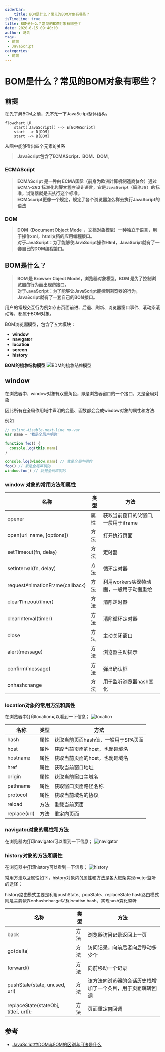 ```yaml
--- 
siderbar: 
    title: BOM是什么？常见的BOM对象有哪些？
isTimeLine: true
title: BOM是什么？常见的BOM对象有哪些？
date: 2020-6-15 09:40:00
author: 马凯
tags:
 - 前端
 - JavaScript
categories:
 - 前端
---
```


# BOM是什么？常见的BOM对象有哪些？


## 前提
在先了解BOM之前，先不充一下JavaScript整体结构。

```mermaid
flowchart LR
    start([JavaScript]) --> E[ECMAScript]
    start --> D[DOM]
    start --> B[BOM]
```

从图中能够看出四个元素的关系

> **JavaScript包含了ECMAScript、BOM、DOM**。


### ECMAScript
> **ECMAScript 是一种由 ECMA国际（前身为欧洲计算机制造商协会）通过 ECMA-262 标准化的脚本程序设计语言，它是JavaScript（简称JS）的标准，浏览器就是去执行这个标准。**<br/>
> **ECMAscript更像一个规定，规定了各个浏览器怎么样去执行JavaScript的语法**

### DOM
> **DOM（Document Object Model ，文档对象模型）一种独立于语言，用于操作xml，html文档的应用编程接口。**<br/>
> **对于JavaScript：为了能够使JavaScript操作Html，JavaScript就有了一套自己的DOM编程接口。**

## BOM是什么？
> **BOM 是 Browser Object Model，浏览器对象模型。BOM 是为了控制浏览器的行为而出现的接口。**<br/>
> **对于JavaScript：为了能够让JavaScript能控制浏览器的行为，JavaScript就有了一套自己的BOM接口。**

用户的常规交互行为例如点击页面前进、后退、刷新、浏览器窗口事件、滚动条滚动等，都属于BOM对象。

BOM浏览器模型，包含了五大模块：
* **window**
* **navigator**
* **location**
* **screen**
* **history**

**BOM的梳妆结构模型**
![BOM的梳妆结构模型](../../assets/bom2.jpeg)

## window 

在浏览器中，window对象有双重角色，即是浏览器窗口的一个接口，又是全局对象

因此所有在全局作用域中声明的变量、函数都会变成window对象的属性和方法.

例如
```js
// eslint-disable-next-line no-var
var name = '我是全局声明的'

function foo() {
  console.log(this.name)
}

console.log(window.name) // 我是全局声明的
foo() // 我是全局声明的
window.foo() // 我是全局声明的
```

### window 对象的常用方法和属性

|名称 | 类型 |方法|
| -- | -- | -- |
| opener | 属性 | 获取当前窗口的父窗口, 一般用于iframe|
| open(url, name, [options]) | 方法 | 打开执行页面 | 
| setTimeout(fn, delay) | 方法 | 定时器 |
| setInterval(fn, delay) | 方法 | 循环定时器 |
| requestAnimationFrame(callback) | 方法 | 利用workers实现帧动画，一般用于动画重绘 |
| clearTimeout(timer) | 方法 | 清除定时器 | 
| clearInterval(timer) | 方法 | 清除循环定时器 |
| close | 方法 | 主动关闭窗口 |
| alert(message) | 方法 | 浏览器主动提示 | 
| confirm(message) | 方法 | 弹出确认框 |
| onhashchange | 方法 | 用于监听浏览器hash变化|


### location对象的常用方法和属性
在浏览器中打印location可以看到一下信息；
![location](../../assets/bom3.png)

|名称 | 类型 |方法|
| -- | -- | -- |
| hash | 属性 | 获取当前页面hash值，一般用于SPA页面|
| host | 属性 | 获取当前页面的host，也就是域名|
| hostname | 属性 | 获取当前页面的host，也就是域名|
| href | 属性 | 获取当前窗口地址 | 
| origin | 属性 | 获取当前窗口主域名 | 
| pathname | 属性 | 获取窗口页面路径名称 | 
| protocol | 属性 | 获取当前域名的协议 |
| reload | 方法 | 重载当前页面 |
| replace(url)| 方法 | 重定向页面 |


### navigator对象的属性和方法

在浏览器内打印navigator可以看到一下信息；
![navigator](../../assets/bom4.png)


### history对象的方法和属性

在浏览器中打印history可以看到一下信息；
![history](../../assets/bom5.png)

常用方法以及属性如下，history对象内的属性和方法是各大框架实现router监听的途径；

history路由模式主要是利用pushState、popState、replaceState
hash路由模式则是主要依靠onhashchange以及location.hash，实现hash变化监听

|名称 | 类型 |方法|
| -- | -- | -- |
| back | 方法 | 浏览器访问记录返回上一页 |
| go(delta) | 方法 | 访问记录，向前后者向后移动多少个 |
| forward() | 方法 | 向前移动一个记录 |
| pushState(state, unused, url) | 方法 | 该方法向浏览器的会话历史栈增加了一个条目，用于页面跳转回调 |
| replaceState(stateObj, title[, url]); | 方法 | 页面重定向回调 |


## 参考

* [JavaScript中DOM与BOM的区别与用法是什么](https://www.yisu.com/zixun/692555.html)